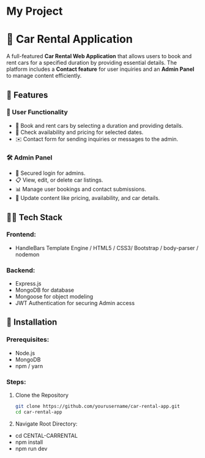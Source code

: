 # My Project
# 🚗 Car Rental Application

A full-featured **Car Rental Web Application** that allows users to book and rent cars for a specified duration by providing essential details. The platform includes a **Contact feature** for user inquiries and an **Admin Panel** to manage content efficiently.

## 📌 Features

### 👥 User Functionality
- 🧾 Book and rent cars by selecting a duration and providing details.
- 📅 Check availability and pricing for selected dates.
- ✉️ Contact form for sending inquiries or messages to the admin.

### 🛠️ Admin Panel
- 🔐 Secured login for admins.
- 📋 View, edit, or delete car listings.
- 📊 Manage user bookings and contact submissions.
- 🧰 Update content like pricing, availability, and car details.

## 🧑‍💻 Tech Stack

### Frontend:
- HandleBars Template Engine / HTML5 / CSS3/ Bootstrap / body-parser / nodemon

### Backend:
- Express.js
- MongoDB for database
- Mongoose for object modeling
- JWT Authentication for securing Admin access

## 🚀 Installation

### Prerequisites:
- Node.js
- MongoDB
- npm / yarn

### Steps:

1. Clone the Repository
   ```bash
   git clone https://github.com/yourusername/car-rental-app.git
   cd car-rental-app

2. Navigate Root Directory:
- cd CENTAL-CARRENTAL
- npm install
- npm run dev

